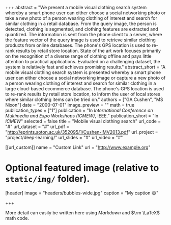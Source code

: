 +++
abstract = "We present a mobile visual clothing search system whereby a smart phone user can either choose a social networking photo or take a new photo of a person wearing clothing of interest and search for similar clothing in a retail database. From the query image, the person is detected, clothing is segmented, and clothing features are extracted and quantized. The information is sent from the phone client to a server, where the feature vector of the query image is used to retrieve similar clothing products from online databases. The phone's GPS location is used to re-rank results by retail store location. State of the art work focuses primarily on the recognition of a diverse range of clothing offline and pays little attention to practical applications. Evaluated on a challenging dataset, the system is relatively fast and achieves promising results."
abstract_short = "A mobile visual clothing search system is presented whereby a smart phone user can either choose a social networking image or capture a new photo of a person wearing clothing of interest and search for similar clothing in a large cloud-based ecommerce database. The phone's GPS location is used to re-rank results by retail store location, to inform the user of local stores where similar clothing items can be tried on."
authors = ["GA Cushen", "MS Nixon"]
date = "2000-07-01"
image_preview = ""
math = true
publication_types = ["1"]
publication = "In *International Conference on Multimedia and Expo Workshops (ICMEW)*, IEEE."
publication_short = "In *ICMEW*"
selected = false
title = "Mobile visual clothing search"
url_code = "#"
url_dataset = "#"
url_pdf = "http://eprints.soton.ac.uk/352095/1/Cushen-IMV2013.pdf"
url_project = "project/deep-learning/"
url_slides = "#"
url_video = "#"

[[url_custom]]
name = "Custom Link"
url = "http://www.example.org"

# Optional featured image (relative to `static/img/` folder).
[header]
image = "headers/bubbles-wide.jpg"
caption = "My caption :smile:"

+++

More detail can easily be written here using *Markdown* and $\rm \LaTeX$ math code.
